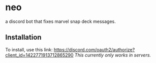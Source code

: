 # neo
a discord bot that fixes marvel snap deck messages.

## Installation
To install, use this link: https://discord.com/oauth2/authorize?client_id=1422771913712865290 
*This currently only works in servers.*